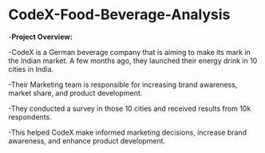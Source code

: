 # CodeX-Food-Beverage-Analysis

-**Project Overview:**

-CodeX is a German beverage company that is aiming to make its mark in the Indian market. A few months ago, they launched their energy drink in 10 cities in India.

-Their Marketing team is responsible for increasing brand awareness, market share, and product development. 

-They conducted a survey in those 10 cities and received results from 10k respondents.

-This helped CodeX make informed marketing decisions, increase brand awareness, and enhance product development.

